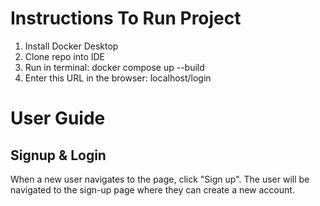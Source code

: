 # Instructions To Run Project
1. Install Docker Desktop
2. Clone repo into IDE
3. Run in terminal: docker compose up --build
4. Enter this URL in the browser: localhost/login

# User Guide
## Signup & Login
When a new user navigates to the page, click "Sign up". The user will be navigated to the sign-up page where they can create a new account.
